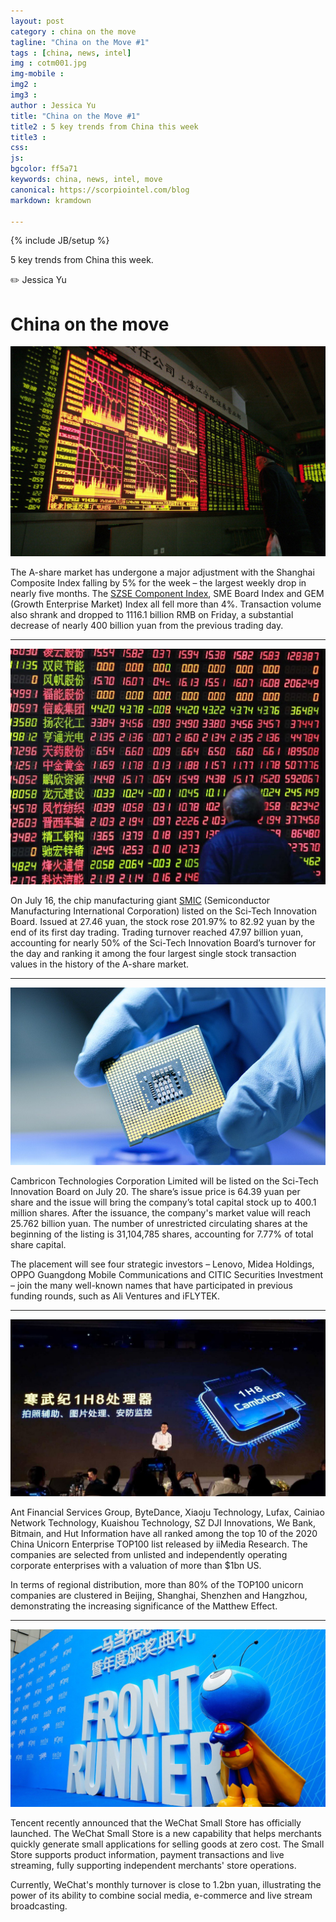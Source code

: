 ```yaml
---
layout: post
category : china on the move
tagline: "China on the Move #1"
tags : [china, news, intel]
img : cotm001.jpg
img-mobile : 
img2 : 
img3 : 
author : Jessica Yu
title: "China on the Move #1"
title2 : 5 key trends from China this week
title3 : 
css: 
js: 
bgcolor: ff5a71
keywords: china, news, intel, move
canonical: https://scorpiointel.com/blog
markdown: kramdown

---
```

{% include JB/setup %}

5 key trends from China this week.

✏️ Jessica Yu

<!--more-->

# China on the move

![Shanghai Composite Index adjustment](/assets/images/cotm1/1.jpg "A Share Market adjustment")

The A-share market has undergone a major adjustment with the Shanghai Composite Index falling by 5% for the week – the largest weekly drop in nearly five months. The [SZSE Component Index](https://capital.com/szse-component-index-definition), SME Board Index and GEM (Growth Enterprise Market) Index all fell more than 4%.  Transaction volume also shrank and dropped to 1116.1 billion RMB on Friday, a substantial decrease of nearly 400 billion yuan from the previous trading day.

---
![SMIC IPO](/assets/images/cotm1/2.jpg "SMIC Sci-Tech")

On July 16, the chip manufacturing giant [SMIC](http://www.smics.com/en/) (Semiconductor Manufacturing International Corporation) listed on the Sci-Tech Innovation Board. Issued at 27.46 yuan, the stock rose 201.97% to 82.92 yuan by the end of its first day trading. Trading turnover reached 47.97 billion yuan, accounting for nearly 50% of the Sci-Tech Innovation Board’s turnover for the day and ranking it among the four largest single stock transaction values in the history of the A-share market.

---
![Cambricon Technologies Corporation Limited IPO](/assets/images/cotm1/3.jpg "Cambricon Technologies Corporation Limited")

Cambricon Technologies Corporation Limited will be listed on the Sci-Tech Innovation Board on July 20. The share’s issue price is 64.39 yuan per share and the issue will bring the company’s total capital stock up to 400.1 million shares. After the issuance, the company's market value will reach 25.762 billion yuan. The number of unrestricted circulating shares at the beginning of the listing is 31,104,785 shares, accounting for 7.77% of total share capital.

The placement will see four strategic investors – Lenovo, Midea Holdings, OPPO Guangdong Mobile Communications and CITIC Securities Investment – join the many well-known names that have participated in previous funding rounds, such as Ali Ventures and iFLYTEK.

---
![China Unicorn Enterprise TOP 100](/assets/images/cotm1/4.jpg "China Unicorn Enterprise TOP 100")

Ant Financial Services Group, ByteDance, Xiaoju Technology, Lufax, Cainiao Network Technology, Kuaishou Technology, SZ DJI Innovations, We Bank, Bitmain, and Hut Information have all ranked among the top 10 of the 2020 China Unicorn Enterprise TOP100 list released by iiMedia Research. The companies are selected from unlisted and independently operating corporate enterprises with a valuation of more than $1bn US.

In terms of regional distribution, more than 80% of the TOP100 unicorn companies are clustered in Beijing, Shanghai, Shenzhen and Hangzhou, demonstrating the increasing significance of the Matthew Effect.

---
![Tencent small store](/assets/images/cotm1/5.jpg "Tencent small store")

Tencent recently announced that the WeChat Small Store has officially launched. The WeChat Small Store is a new capability that helps merchants quickly generate small applications for selling goods at zero cost. The Small Store supports product information, payment transactions and live streaming, fully supporting independent merchants' store operations. 

Currently, WeChat's monthly turnover is close to 1.2bn yuan, illustrating the power of its ability to combine social media, e-commerce and live stream broadcasting.
